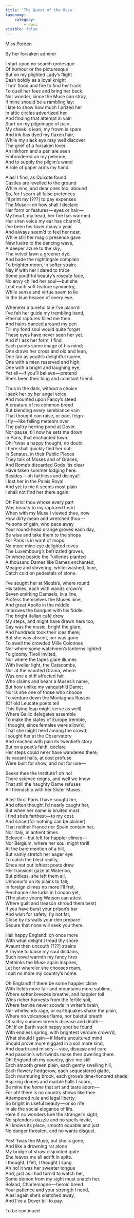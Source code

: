 ```yaml
---
title: 'The Quest of the Muse'
taxonomy:
    category:
        - docs
visible: false
---
```


<div class="author">Miss Porden</div>

<span class="title">By her forsaken admirer</span>

I start upon no search grotesque  
Of humour or the picturesque  
But on my plighted Lady’s flight  
Dash boldly as a loyal knight  
Thro’ flood and fire to find her track  
To quell her foes and bring her back.  
Nor wonder, since the Muse can stray,  
If mine should be a rambling lay:  
I late to show how much I prized her  
In attic circles advertized her,  
And finding that attempt in vain  
Start on my pilgrimage of pain.  
My cheek is lean, my frown is spare  
And ink has dyed my flaxen hair,  
While my slack eye may well discover  
The grief of a forsaken lover.  
An inkhorn and a pen are seen  
Embroidered on my pelerine,  
And to supply the pilgim’s wand  
A role of paper arms my hand.

Alas! I find, as Quixote found  
Castles are levelled to the ground  
While inns, and dear ones too, abound  
So, for I scorn all false pretences  
I’ll print my <span data-tippy="illegible" class="red">[???]</span> to pay expenses  
The Muse — oh how shall I declare  
Her form or features — eyes or hair —   
My heart, my head, her fire has warmed  
Her siren voice my ear has charm’d,  
I’ve been her lover many a year  
And always seem’d to feel her near,  
While still her magic presence gave  
New lustre to the dancing wave,  
A deeper azure to the sky,  
The velvet lawn a greener dye,  
And bade the nightingale complain  
To brighter moon, in softer strain;  
Nay if with her I dared to trace  
Some youthful beauty’s roseate face,  
No envy chilled her soul — but she  
Lent each soft feature symmetry,  
While sense and virtue seem to lie  
In the blue heaven of every eye.

Whene’er a tuneful tale I’ve plann’d  
I’ve felt her guide my trembling hand,  
Etherial raptures filled me then  
And halos danced around my pen  
Till my fond soul would quite forget  
These eyes have never seen her yet.  
And if I ask her form, I find  
Each paints some image of his mind;  
One draws her cross and old and lean,  
One fair as youth’s delightful queen,  
One with a mien reserved and high,  
One with a bright and laughing eye,  
Yet all — if you’ll believe — pretend  
She’s been their long and constant friend.  

Thus in the dark, without a choice  
I seek her by her angel voice  
And mounted upon Fancy’s steed  
A creature of no common breed  
But blending every semblance vain  
That thought can raise, or poet feign  
I fly — like falling meteors over  
The paltry herring pond at Dover.  
Nor pause, till now he sets me down  
In Paris, that enchanted town.  
Oh! ’twas a happy thought, no doubt  
I here shall quickly find her out;  
In Senates, in their Public Places  
They talk of Muses and of Graces,  
And Rome’s discarded Gods ’tis clear  
Have taken summer lodging here.  
Besides — oh faithless and disloyal!  
I lost her in the Palais Royal  
And yet to me it seems most plain  
I shall not find her there again.

Oh Paris! thou whose every part  
Was beauty to my raptured heart  
When with my Muse I viewed thee, now  
How dirty mean and wretched thou —   
Ye sons of gain, who pace away  
Your round-head orange groves each day,  
Be wise and take them to the shops  
For Paris is in want of mops.  
No more mine eye delighted roves  
The Luxembourg’s befrizzled groves,  
Or where beside the Tuilleries planted  
A thousand Dames like Dames enchanted,  
Meagre and shivering, white-washed, lone,  
Catch cold on pedestals of stone.

I’ve sought her at Nicola’s, where round  
His tables, each with viands crown’d  
Seven smirking Damsels, in a line,  
Profess themselves the Muses nine,  
And great Apollo in the middle  
Improves the banquet with his fiddle.  
The bright Italian café drew  
My steps, and might have drawn hers too;  
Gay was the music, bright the glare,  
And hundreds took their ices there;  
But she was absent, nor was gone  
To swell the crowded Mille Colonnes  
Nor where some watchmen’s lanterns lighted  
To gloomy Tivoli invited,  
Nor where the tapes glare illumes  
With livelier light, the Catacombs,  
Nor at the vaunted Drama, where  
Was one a stiff affected fair  
Who claims and bears a Muses’s name,  
But how unlike my vanquish’d Dame;  
Nor is she one of those who choose  
To venture down the Montagnes Russes  
(Of old Leucate poets tell  
This flying leap might serve as well)  
Where Gallic delegates assemble  
To make the states of Europe tremble,  
I thought, since females were allow’d,  
That she might herd among the crowd;  
I sought her at the Observatory  
And reached with pain its twentieth story  
But on a poet’s faith, declare  
Her steps could ne’er have wandered there;  
Its vacant halls, at cost profuse  
Were built for show, and not for use —   

Seeks thee the Institute? oh no!  
There science reigns, and well we know  
That still the haughty Dame refuses  
All friendship with her Sister Muses.

Alas! thro’ Paris I have sought her,  
And often thought I’d nearly caught her,  
But when her name is bruited most  
I find she’s farthest — to my cost.  
And since (for nothing can be plainer)  
That neither France nor Spain contain her,  
Nor Italy, in antient times  
Beloved — but left for happier climes —   
Nor Belgium, where her soul might thrill  
At the bare mention of a hill,  
But vainly stretch her eager eye  
To catch the blest reality,  
Since not out loftiest poets drew  
Her transient gaze at Waterloo,  
But pitiless, she left them all,  
Unhonor’d on its plains to fall;  
In foreign climes no more I’ll fret,  
Perchance she lurks in London yet,  
(The place young Watson can attest  
Where guilt and treason shroud them best)  
If you have burst your prison’s bar  
And wish for safety, fly not far,  
Close by its walls your den prepare  
Secure that none will seek you there.

Hail happy England! oh once more  
With what delight I tread thy shore.  
Avaunt then uncouth <span data-tippy="illegible" class="red">[???]</span> strains  
A rhyme to loose my soul disdains,  
Such novel warmth my fancy fires  
Methinks the Muse again inspires,  
Let her where’er she chooses roam,  
I quit no more my country’s home.

Oh England! if there be some happier clime  
With fields more fair and mountains more sublime,  
Where softer breezes breathe, and happier toil  
Wins richer harvests from the fertile soil,  
Where famine never scowls in writer’s brain,  
Nor whirlwinds rage, or earthquakes shake the plain,  
Where no volcanoes flame, nor baleful breath  
Of sultry summer breeds disease and death —   
Oh! if on Earth such happy spot be found  
With endless spring, with brightest verdure crown’d,  
What should I gain — if Man’s uncultured mind  
Should prove more niggard in a soil more kind,  
And dearth and misery — vice, disease and care  
And passion’s whirlwinds make their dwelling there.  
Oh! England oh my country, give me still  
Each smooth green plain, each gently swelling hill,  
Each flowery hedgerow, each sequestered glade,  
Each murmuring brook, each grove’s time-honored shade;  
Aspiring domes and marble halls I scorn,  
Be mine the *home* that art and taste adorn —   
For oh! there is no country shows like thee  
Attempered rule and legal liberty,  
So bright in useful beauty — or so rife  
In ale the social elegance of life.  
Here if no wonders lure the stranger’s sight,  
No splendors dazzle and no spells invite,  
All knows its place, smooth equable and just  
No danger threaten, and no wants disgust.

Yes! ’twas the Muse, but she is gone,  
And like a drowning rat alone  
My bridge of straw disjointed quite  
She leaves me all adrift in spite.  
I thought, I felt, I thought I sung  
Ah no! it was her sweeter tongue  
And, just as I had turn’d to watch her,  
Some demon from my sight must snatch her.  
Roland, Charlemagne — heroic breed  
Your patience and your strength I need,  
Alas! again she’s snatched away,  
And I’ve a Dover bill to pay.

To be continued

